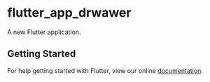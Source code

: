 # flutter_app_drwawer

A new Flutter application.

## Getting Started

For help getting started with Flutter, view our online
[documentation](https://flutter.io/).
